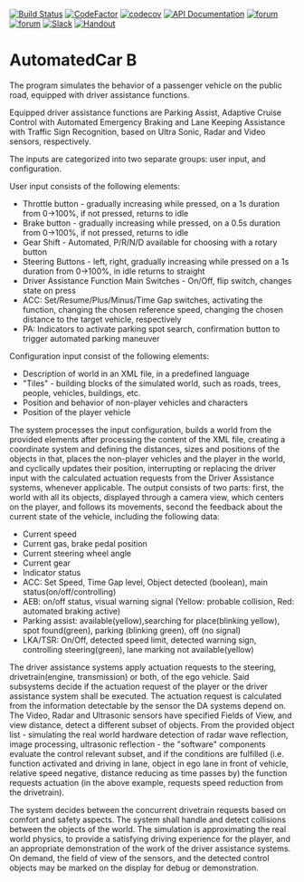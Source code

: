 ﻿[![Build Status](https://travis-ci.org/SzFMV2018-Osz/AutomatedCar-B.svg?branch=master)](https://travis-ci.org/SzFMV2018-Osz/AutomatedCar-B)
[![CodeFactor](https://www.codefactor.io/repository/github/szfmv2018-osz/automatedcar-b/badge)](https://www.codefactor.io/repository/github/szfmv2018-osz/automatedcar-b)
[![codecov](https://codecov.io/gh/SzFMV2018-Osz/AutomatedCar-B/branch/master/graph/badge.svg)](https://codecov.io/gh/SzFMV2018-Osz/AutomatedCar-B)
[![API Documentation](https://img.shields.io/badge/docs-stable-blue.svg)](https://szfmv2018-osz.github.io/AutomatedCar-B/javadoc/)
[![forum](https://img.shields.io/badge/forum-Everyone-94B2E0.svg)](https://github.com/orgs/SzFMV2018-Osz/teams/everyone)[![forum](https://img.shields.io/badge/forum-Group%20B-91D8A9.svg)](https://github.com/orgs/SzFMV2018-Osz/teams/group-b)
[![Slack](https://img.shields.io/badge/chat-on%20slack-4D394B.svg)](https://szfmv2018-osz-b.slack.com)
[![Handout](https://img.shields.io/badge/handout-wiki-yellow.svg)](https://szfmv2018-osz.github.io/handout/)


# AutomatedCar B

The program simulates the behavior of a passenger vehicle on the public road, equipped with driver assistance functions.

Equipped driver assistance functions are Parking Assist, Adaptive Cruise Control with Automated Emergency Braking and Lane Keeping Assistance with Traffic Sign Recognition, based on Ultra Sonic, Radar and Video sensors, respectively.

The inputs are categorized into two separate groups: user input, and configuration.

User input consists of the following elements:
 - Throttle button - gradually increasing while pressed, on a 1s duration from 0->100%, if not pressed, returns to idle
 - Brake  button - gradually increasing while pressed, on a 0.5s duration from 0->100%, if not pressed, returns to idle
 - Gear Shift - Automated, P/R/N/D available for choosing with a rotary button
 - Steering Buttons - left, right, gradually increasing while pressed on a 1s duration from 0->100%, in idle returns to straight
 - Driver Assistance Function Main Switches - On/Off, flip switch, changes state on press
 - ACC: Set/Resume/Plus/Minus/Time Gap switches, activating the function, changing the chosen reference speed, changing the chosen distance to the target vehicle, respectively
 - PA: Indicators to activate parking spot search, confirmation button to trigger automated parking maneuver

Configuration input consist of the following elements:
 - Description of world in an XML file, in a predefined language
 - "Tiles" - building blocks of the simulated world, such as roads, trees, people, vehicles, buildings, etc.
 - Position and behavior of non-player vehicles and characters
 - Position of the player vehicle

The system processes the input configuration, builds a world from the provided elements after processing the content of the XML file, creating a coordinate system and defining the distances, sizes and positions of the objects in that, places the non-player vehicles and the player in the world, and cyclically updates their position, interrupting or replacing the driver input with the calculated actuation requests from the Driver Assistance systems, whenever applicable. The output consists of two parts: first, the world with all its objects, displayed through a camera view, which centers on the player, and follows its movements, second the feedback about the current state of the vehicle, including the following data:
 - Current speed
 - Current gas, brake pedal position
 - Current steering wheel angle
 - Current gear
 - Indicator status
 - ACC: Set Speed, Time Gap level, Object detected (boolean), main status(on/off/controlling)
 - AEB: on/off status, visual warning signal (Yellow: probable collision, Red: automated braking active)
 - Parking assist: available(yellow),searching for place(blinking yellow), spot found(green), parking (blinking green), off (no signal)
 - LKA/TSR: On/Off, detected speed limit, detected warning sign, controlling steering(green), lane marking not available(yellow)

The driver assistance systems apply actuation requests to the steering, drivetrain(engine, transmission) or both, of the ego vehicle. Said subsystems decide if the actuation request of the player or the driver assistance system shall be executed. The actuation request is calculated from the information detectable by the sensor the DA systems depend on. The Video, Radar and Ultrasonic sensors have specified Fields of View, and view distance, detect a different subset of objects. From the provided object list - simulating the real world hardware detection of radar wave reflection, image processing, ultrasonic reflection - the "software" components evaluate the control relevant subset, and if the conditions are fulfilled (i.e. function activated and driving in lane, object in ego lane in front of vehicle, relative speed negative, distance reducing as time passes by) the function requests actuation (in the above example, requests speed reduction from the drivetrain).

The system decides between the concurrent drivetrain requests based on comfort and safety aspects. The system shall handle and detect collisions between the objects of the world. The simulation is approximating the real world physics, to provide a satisfying driving experience for the player, and an appropriate demonstration of the work of the driver assistance systems. On demand, the field of view of the sensors, and the detected control objects may be marked on the display for debug or demonstration.
